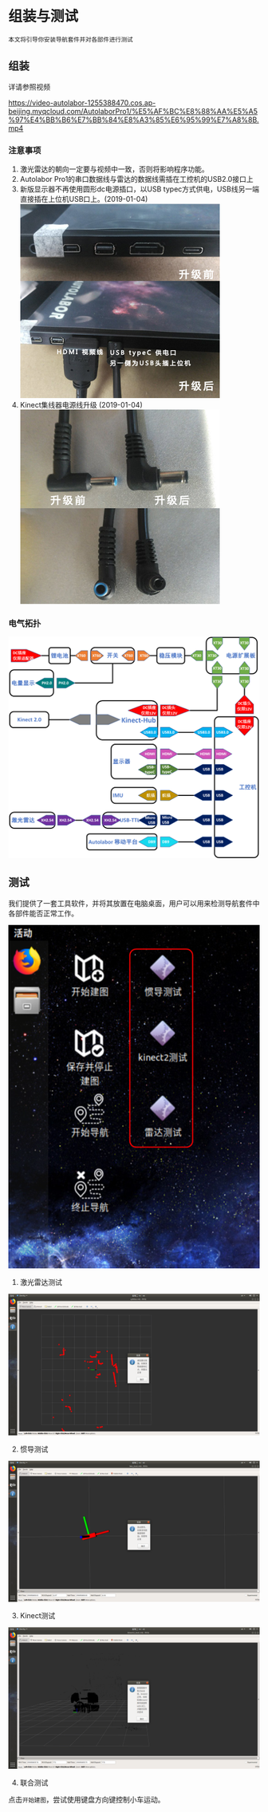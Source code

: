 # 组装与测试

    本文将引导你安装导航套件并对各部件进行测试


## 组装

详请参照视频

https://video-autolabor-1255388470.cos.ap-beijing.myqcloud.com/AutolaborPro1/%E5%AF%BC%E8%88%AA%E5%A5%97%E4%BB%B6%E7%BB%84%E8%A3%85%E6%95%99%E7%A8%8B.mp4


### 注意事项

1. 激光雷达的朝向一定要与视频中一致，否则将影响程序功能。
2. Autolabor Pro1的串口数据线与雷达的数据线需插在工控机的USB2.0接口上
3. 新版显示器不再使用圆形dc电源插口，以USB typec方式供电，USB线另一端直接插在上位机USB口上。(2019-01-04)
![](imgs/update-1.jpg)
4. Kinect集线器电源线升级 (2019-01-04)
![](imgs/update-2.jpg)

### 电气拓扑

![](imgs/autolabor_navigationkit_v1_electrical_topology.png)


## 测试

我们提供了一套工具软件，并将其放置在电脑桌面，用户可以用来检测导航套件中各部件能否正常工作。

![](./imgs/autolabor_os_desktop.png)


1. 激光雷达测试

![](./imgs/lidar_test.png)


2. 惯导测试

![](./imgs/imu_test.png)


3. Kinect测试

![](./imgs/kinect_test.png)

4. 联合测试

点击`开始建图`，尝试使用键盘方向键控制小车运动。
